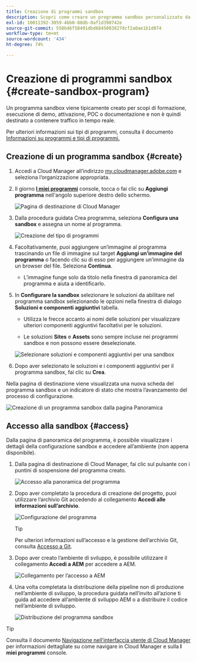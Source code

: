 ```yaml
---
title: Creazione di programmi sandbox
description: Scopri come creare un programma sandbox personalizzato da usare per formazione, demo, POC o altre finalità non di produzione con Cloud Manager.
exl-id: 10011392-3059-4bb0-88db-0af1d390742e
source-git-commit: 558b46f58491dbd6845003827dcf2a0ae1b1d074
workflow-type: tm+mt
source-wordcount: '434'
ht-degree: 74%

---
```


# Creazione di programmi sandbox {#create-sandbox-program}

Un programma sandbox viene tipicamente creato per scopi di formazione, esecuzione di demo, attivazione, POC o documentazione e non è quindi destinato a contenere traffico in tempo reale.

Per ulteriori informazioni sui tipi di programmi, consulta il documento [Informazioni su programmi e tipi di programmi.](program-types.md)

## Creazione di un programma sandbox {#create}

1. Accedi a Cloud Manager all’indirizzo [my.cloudmanager.adobe.com](https://my.cloudmanager.adobe.com/) e seleziona l’organizzazione appropriata.

1. Il giorno **[I miei programmi](/help/implementing/cloud-manager/navigation.md#my-programs)** console, tocca o fai clic su **Aggiungi programma** nell&#39;angolo superiore destro dello schermo.

   ![Pagina di destinazione di Cloud Manager](assets/log-in.png)

1. Dalla procedura guidata Crea programma, seleziona **Configura una sandbox** e assegna un nome al programma.

   ![Creazione del tipo di programmi](assets/create-sandbox.png)

1. Facoltativamente, puoi aggiungere un’immagine al programma trascinando un file di immagine sul target **Aggiungi un’immagine del programma** o facendo clic su di esso per aggiungere un’immagine da un browser del file. Seleziona **Continua**.

   * L’immagine funge solo da titolo nella finestra di panoramica del programma e aiuta a identificarlo.

1. In **Configurare la sandbox** selezionare le soluzioni da abilitare nel programma sandbox selezionando le opzioni nella finestra di dialogo **Soluzioni e componenti aggiuntivi** tabella.

   * Utilizza le frecce accanto ai nomi delle soluzioni per visualizzare ulteriori componenti aggiuntivi facoltativi per le soluzioni.

   * Le soluzioni **Sites** e **Assets** sono sempre incluse nei programmi sandbox e non possono essere deselezionate.

   ![Selezionare soluzioni e componenti aggiuntivi per una sandbox](assets/sandbox-solutions-add-ons.png)

1. Dopo aver selezionato le soluzioni e i componenti aggiuntivi per il programma sandbox, fai clic su **Crea**.

Nella pagina di destinazione viene visualizzata una nuova scheda del programma sandbox e un indicatore di stato che mostra l’avanzamento del processo di configurazione.

![Creazione di un programma sandbox dalla pagina Panoramica](assets/sandbox-setup.png)

## Accesso alla sandbox {#access}

Dalla pagina di panoramica del programma, è possibile visualizzare i dettagli della configurazione sandbox e accedere all’ambiente (non appena disponibile).

1. Dalla pagina di destinazione di Cloud Manager, fai clic sul pulsante con i puntini di sospensione del programma creato.

   ![Accesso alla panoramica del programma](assets/program-overview-sandbox.png)

1. Dopo aver completato la procedura di creazione del progetto, puoi utilizzare l’archivio Git accedendo al collegamento **Accedi alle informazioni sull’archivio**.

   ![Configurazione del programma](assets/create-program4.png)

   >[!TIP]
   >
   >Per ulteriori informazioni sull’accesso e la gestione dell’archivio Git, consulta [Accesso a Git](/help/implementing/cloud-manager/managing-code/accessing-repos.md).

1. Dopo aver creato l’ambiente di sviluppo, è possibile utilizzare il collegamento **Accedi a AEM** per accedere a AEM.

   ![Collegamento per l’accesso a AEM](assets/create-program5.png)

1. Una volta completata la distribuzione della pipeline non di produzione nell’ambiente di sviluppo, la procedura guidata nell’invito all’azione ti guida ad accedere all’ambiente di sviluppo AEM o a distribuire il codice nell’ambiente di sviluppo.

   ![Distribuzione del programma sandbox](assets/create-program-setup-deploy.png)

>[!TIP]
>
>Consulta il documento [Navigazione nell’interfaccia utente di Cloud Manager](/help/implementing/cloud-manager/navigation.md) per informazioni dettagliate su come navigare in Cloud Manager e sulla **I miei programmi** console.

